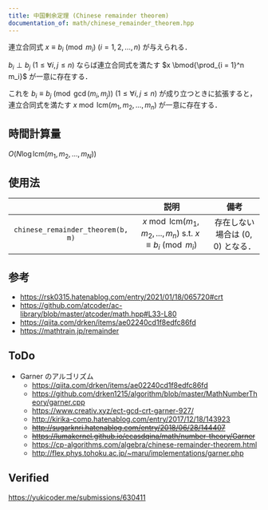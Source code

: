 ```yaml
---
title: 中国剰余定理 (Chinese remainder theorem)
documentation_of: math/chinese_remainder_theorem.hpp
---
```


連立合同式 $x \equiv b_i \pmod{m_i} \ (i = 1, 2,\ldots, n)$ が与えられる．

$b_i \perp b_j \ (1 \leq \forall i, j \leq n)$ ならば連立合同式を満たす $x \bmod{\prod_{i = 1}^n m_i}$ が一意に存在する．

これを $b_i \equiv b_j \pmod{\gcd(m_i, m_j)} \ (1 \leq \forall i, j \leq n)$ が成り立つときに拡張すると，連立合同式を満たす $x \bmod{\mathrm{lcm}(m_1, m_2,..., m_n)}$ が一意に存在する．


## 時間計算量

$O(N \log{\mathrm{lcm}(m_1, m_2, \ldots, m_N)})$


## 使用法

||説明|備考|
|:--:|:--:|:--:|
|`chinese_remainder_theorem(b, m)`|$x \bmod{\mathrm{lcm}(m_1, m_2,..., m_n)} \text{ s.t. } x \equiv b_i \pmod{m_i}$|存在しない場合は $(0, 0)$ となる．|


## 参考

- https://rsk0315.hatenablog.com/entry/2021/01/18/065720#crt
- https://github.com/atcoder/ac-library/blob/master/atcoder/math.hpp#L33-L80
- https://qiita.com/drken/items/ae02240cd1f8edfc86fd
- https://mathtrain.jp/remainder


## ToDo

- Garner のアルゴリズム
  - https://qiita.com/drken/items/ae02240cd1f8edfc86fd
  - https://github.com/drken1215/algorithm/blob/master/MathNumberTheory/garner.cpp
  - https://www.creativ.xyz/ect-gcd-crt-garner-927/
  - http://kirika-comp.hatenablog.com/entry/2017/12/18/143923
  - ~~http://sugarknri.hatenablog.com/entry/2018/06/28/144407~~
  - ~~https://lumakernel.github.io/ecasdqina/math/number-theory/Garner~~
  - https://cp-algorithms.com/algebra/chinese-remainder-theorem.html
  - http://flex.phys.tohoku.ac.jp/~maru/implementations/garner.php


## Verified

https://yukicoder.me/submissions/630411
